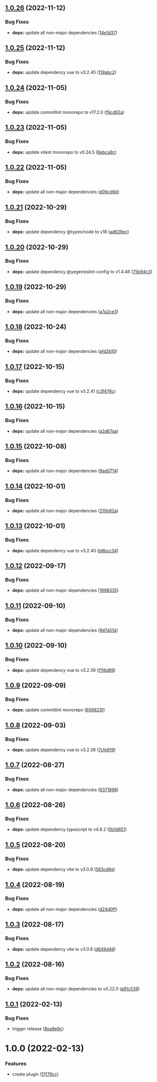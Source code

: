 ## [1.0.26](https://github.com/DerYeger/vite-plugin-ssg-utils/compare/v1.0.25...v1.0.26) (2022-11-12)


### Bug Fixes

* **deps:** update all non-major dependencies ([14e1d37](https://github.com/DerYeger/vite-plugin-ssg-utils/commit/14e1d37c30b43b70ceeabb7804b436242bc41464))

## [1.0.25](https://github.com/DerYeger/vite-plugin-ssg-utils/compare/v1.0.24...v1.0.25) (2022-11-12)


### Bug Fixes

* **deps:** update dependency vue to v3.2.45 ([119abc2](https://github.com/DerYeger/vite-plugin-ssg-utils/commit/119abc21a194ee407166d38ecccbe3bace626512))

## [1.0.24](https://github.com/DerYeger/vite-plugin-ssg-utils/compare/v1.0.23...v1.0.24) (2022-11-05)


### Bug Fixes

* **deps:** update commitlint monorepo to v17.2.0 ([f9cd92a](https://github.com/DerYeger/vite-plugin-ssg-utils/commit/f9cd92a55f32326ab2928f86edaf5c8461286094))

## [1.0.23](https://github.com/DerYeger/vite-plugin-ssg-utils/compare/v1.0.22...v1.0.23) (2022-11-05)


### Bug Fixes

* **deps:** update vitest monorepo to v0.24.5 ([6ebca9c](https://github.com/DerYeger/vite-plugin-ssg-utils/commit/6ebca9cdbcbc411ffe81e8f42ebf585430c368f2))

## [1.0.22](https://github.com/DerYeger/vite-plugin-ssg-utils/compare/v1.0.21...v1.0.22) (2022-11-05)


### Bug Fixes

* **deps:** update all non-major dependencies ([d06cd6d](https://github.com/DerYeger/vite-plugin-ssg-utils/commit/d06cd6d51cb33b6cda2d0b9e4526de8051aadbe5))

## [1.0.21](https://github.com/DerYeger/vite-plugin-ssg-utils/compare/v1.0.20...v1.0.21) (2022-10-29)


### Bug Fixes

* **deps:** update dependency @types/node to v18 ([ad629ec](https://github.com/DerYeger/vite-plugin-ssg-utils/commit/ad629ec061de8de174c67cd94d66157069adb3a9))

## [1.0.20](https://github.com/DerYeger/vite-plugin-ssg-utils/compare/v1.0.19...v1.0.20) (2022-10-29)


### Bug Fixes

* **deps:** update dependency @yeger/eslint-config to v1.4.46 ([75b94c3](https://github.com/DerYeger/vite-plugin-ssg-utils/commit/75b94c33c3e8535095fcf5787afbffa3684b40f0))

## [1.0.19](https://github.com/DerYeger/vite-plugin-ssg-utils/compare/v1.0.18...v1.0.19) (2022-10-29)


### Bug Fixes

* **deps:** update all non-major dependencies ([a7a2ce3](https://github.com/DerYeger/vite-plugin-ssg-utils/commit/a7a2ce3004b5b6a284dd71904940cb54c60eae4c))

## [1.0.18](https://github.com/DerYeger/vite-plugin-ssg-utils/compare/v1.0.17...v1.0.18) (2022-10-24)


### Bug Fixes

* **deps:** update all non-major dependencies ([afd2b10](https://github.com/DerYeger/vite-plugin-ssg-utils/commit/afd2b102f65022b866584f18a8ffc7fd28961ec6))

## [1.0.17](https://github.com/DerYeger/vite-plugin-ssg-utils/compare/v1.0.16...v1.0.17) (2022-10-15)


### Bug Fixes

* **deps:** update dependency vue to v3.2.41 ([c3f476c](https://github.com/DerYeger/vite-plugin-ssg-utils/commit/c3f476c5b013feee851aeb990d2b1ee888f3ebc2))

## [1.0.16](https://github.com/DerYeger/vite-plugin-ssg-utils/compare/v1.0.15...v1.0.16) (2022-10-15)


### Bug Fixes

* **deps:** update all non-major dependencies ([a2d67aa](https://github.com/DerYeger/vite-plugin-ssg-utils/commit/a2d67aacf61f904580d69faa40c76230b8bf8b44))

## [1.0.15](https://github.com/DerYeger/vite-plugin-ssg-utils/compare/v1.0.14...v1.0.15) (2022-10-08)


### Bug Fixes

* **deps:** update all non-major dependencies ([9ad0714](https://github.com/DerYeger/vite-plugin-ssg-utils/commit/9ad07144330db9dafc4d45c8ade4bf2fae076579))

## [1.0.14](https://github.com/DerYeger/vite-plugin-ssg-utils/compare/v1.0.13...v1.0.14) (2022-10-01)


### Bug Fixes

* **deps:** update all non-major dependencies ([215b92a](https://github.com/DerYeger/vite-plugin-ssg-utils/commit/215b92ac8ea225890005eea74f91fdaf9d86ea1d))

## [1.0.13](https://github.com/DerYeger/vite-plugin-ssg-utils/compare/v1.0.12...v1.0.13) (2022-10-01)


### Bug Fixes

* **deps:** update dependency vue to v3.2.40 ([b8bcc34](https://github.com/DerYeger/vite-plugin-ssg-utils/commit/b8bcc34b2837d73b8c68b797007a7948ff93ce99))

## [1.0.12](https://github.com/DerYeger/vite-plugin-ssg-utils/compare/v1.0.11...v1.0.12) (2022-09-17)


### Bug Fixes

* **deps:** update all non-major dependencies ([1698335](https://github.com/DerYeger/vite-plugin-ssg-utils/commit/1698335bfcf81d7526b7bab701aaa4103ca3f875))

## [1.0.11](https://github.com/DerYeger/vite-plugin-ssg-utils/compare/v1.0.10...v1.0.11) (2022-09-10)


### Bug Fixes

* **deps:** update all non-major dependencies ([9d7a51d](https://github.com/DerYeger/vite-plugin-ssg-utils/commit/9d7a51d4e3728e140466609e8ef5bae402771f30))

## [1.0.10](https://github.com/DerYeger/vite-plugin-ssg-utils/compare/v1.0.9...v1.0.10) (2022-09-10)


### Bug Fixes

* **deps:** update dependency vue to v3.2.39 ([f116d89](https://github.com/DerYeger/vite-plugin-ssg-utils/commit/f116d898674b85d6cb1430f66c03aa7a70372c9f))

## [1.0.9](https://github.com/DerYeger/vite-plugin-ssg-utils/compare/v1.0.8...v1.0.9) (2022-09-09)


### Bug Fixes

* **deps:** update commitlint monorepo ([606823f](https://github.com/DerYeger/vite-plugin-ssg-utils/commit/606823fdfa97d5f76a11190aa0eae81614c55027))

## [1.0.8](https://github.com/DerYeger/vite-plugin-ssg-utils/compare/v1.0.7...v1.0.8) (2022-09-03)


### Bug Fixes

* **deps:** update dependency vue to v3.2.38 ([7cfe919](https://github.com/DerYeger/vite-plugin-ssg-utils/commit/7cfe9195f70831e19b1f892c5bff9fb8e0ef78b8))

## [1.0.7](https://github.com/DerYeger/vite-plugin-ssg-utils/compare/v1.0.6...v1.0.7) (2022-08-27)


### Bug Fixes

* **deps:** update all non-major dependencies ([6371898](https://github.com/DerYeger/vite-plugin-ssg-utils/commit/6371898c56305d8f7b2cb816c3b702ae919ca618))

## [1.0.6](https://github.com/DerYeger/vite-plugin-ssg-utils/compare/v1.0.5...v1.0.6) (2022-08-26)


### Bug Fixes

* **deps:** update dependency typescript to v4.8.2 ([0b1d651](https://github.com/DerYeger/vite-plugin-ssg-utils/commit/0b1d6514c821d4ed15a8c9166bef529d5a5dfb1f))

## [1.0.5](https://github.com/DerYeger/vite-plugin-ssg-utils/compare/v1.0.4...v1.0.5) (2022-08-20)


### Bug Fixes

* **deps:** update dependency vite to v3.0.9 ([583cd6e](https://github.com/DerYeger/vite-plugin-ssg-utils/commit/583cd6e28e74eb425a35d9c2fb39ddeee1b598a5))

## [1.0.4](https://github.com/DerYeger/vite-plugin-ssg-utils/compare/v1.0.3...v1.0.4) (2022-08-19)


### Bug Fixes

* **deps:** update all non-major dependencies ([d24d0ff](https://github.com/DerYeger/vite-plugin-ssg-utils/commit/d24d0ff11cb3342442e0db8bb16bbd7091eaedfe))

## [1.0.3](https://github.com/DerYeger/vite-plugin-ssg-utils/compare/v1.0.2...v1.0.3) (2022-08-17)


### Bug Fixes

* **deps:** update dependency vite to v3.0.8 ([d649d46](https://github.com/DerYeger/vite-plugin-ssg-utils/commit/d649d468457a92ff087ed1c105e8f1e449c01644))

## [1.0.2](https://github.com/DerYeger/vite-plugin-ssg-utils/compare/v1.0.1...v1.0.2) (2022-08-16)


### Bug Fixes

* **deps:** update all non-major dependencies to v0.22.0 ([a91c539](https://github.com/DerYeger/vite-plugin-ssg-utils/commit/a91c53977d1174ee84bfcfe84e26bb63f8590641))

## [1.0.1](https://github.com/DerYeger/vite-plugin-ssg-utils/compare/v1.0.0...v1.0.1) (2022-02-13)


### Bug Fixes

* trigger release ([8ea8e9c](https://github.com/DerYeger/vite-plugin-ssg-utils/commit/8ea8e9cb61297263e2ee7ddd7781e542f928a0db))

# 1.0.0 (2022-02-13)


### Features

* create plugin ([17f79cc](https://github.com/DerYeger/vite-plugin-ssg-utils/commit/17f79cc612788b47f49488b29cb6c640451c5b5b))
